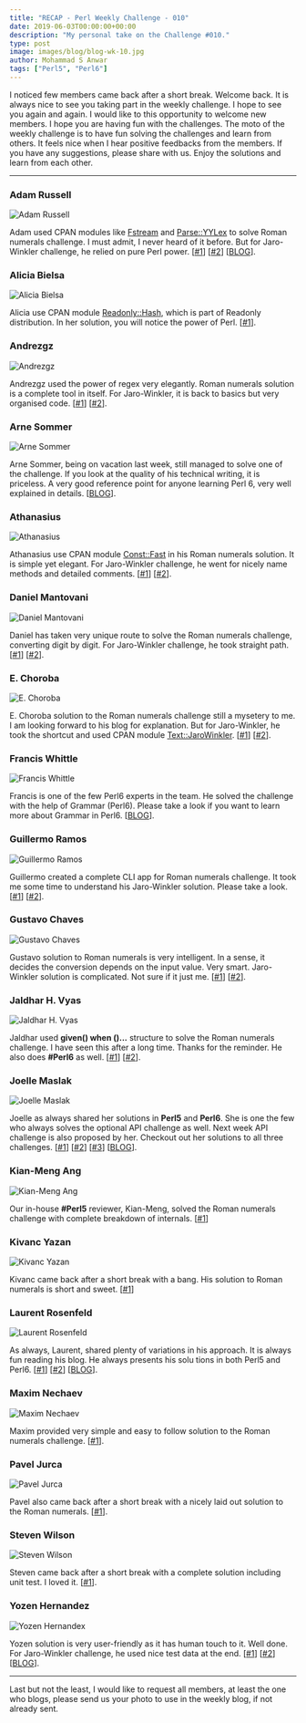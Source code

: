 ```yaml
---
title: "RECAP - Perl Weekly Challenge - 010"
date: 2019-06-03T00:00:00+00:00
description: "My personal take on the Challenge #010."
type: post
image: images/blog/blog-wk-10.jpg
author: Mohammad S Anwar
tags: ["Perl5", "Perl6"]
---
```

I noticed few members came back after a short break. Welcome back. It is always nice to see you taking part in the weekly challenge. I hope to see you again and again. I would like to this opportunity to welcome new members. I hope you are having fun with the challenges. The moto of the weekly challenge is to have fun solving the challenges and learn from others. It feels nice when I hear positive feedbacks from the members. If you have any suggestions, please share with us. Enjoy the solutions and learn from each other.

***

### Adam Russell
![Adam Russell](/images/team/adam_russell.jpg)

Adam used CPAN modules like [Fstream](https://metacpan.org/pod/Fstream) and [Parse::YYLex](https://metacpan.org/pod/Parse::YYLex) to solve Roman numerals challenge. I must admit, I never heard of it before. But for Jaro-Winkler challenge, he relied on pure Perl power. [[#1](https://github.com/manwar/perlweeklychallenge-club/blob/master/challenge-010/adam-russell/perl5/ch-1.pl)] [[#2](https://github.com/manwar/perlweeklychallenge-club/blob/master/challenge-010/adam-russell/perl5/ch-2.pl)] [[BLOG](https://adamcrussell.livejournal.com/3640.html)].

### Alicia Bielsa
![Alicia Bielsa](/images/team/alicia_bielsa.jpg)

Alicia use CPAN module [Readonly::Hash](https://metacpan.org/source/SANKO/Readonly-2.05/lib/Readonly.pm#PReadonly::Hash), which is part of Readonly distribution. In her solution, you will notice the power of Perl. [[#1](https://github.com/manwar/perlweeklychallenge-club/blob/master/challenge-010/alicia-bielsa/perl5/ch-1.pl)].

### Andrezgz
![Andrezgz](/images/team/user.jpg)

Andrezgz used the power of regex very elegantly. Roman numerals solution is a complete tool in itself. For Jaro-Winkler, it is back to basics but very organised code. [[#1](https://github.com/manwar/perlweeklychallenge-club/blob/master/challenge-010/andrezgz/perl5/ch-1.pl)] [[#2](https://github.com/manwar/perlweeklychallenge-club/blob/master/challenge-010/andrezgz/perl5/ch-2.pl)].

### Arne Sommer
![Arne Sommer](/images/team/arne-sommer.jpg)

Arne Sommer, being on vacation last week, still managed to solve one of the challenge. If you look at the quality of his technical writing, it is priceless. A very good reference point for anyone learning Perl 6, very well explained in details. [[BLOG](https://perl6.eu/roman.html)].

### Athanasius
![Athanasius](/images/team/athanasius.jpg)

Athanasius use CPAN module [Const::Fast](https://metacpan.org/pod/Const::Fast) in his Roman numerals solution. It is simple yet elegant. For Jaro-Winkler challenge, he went for nicely name methods and detailed comments. [[#1](https://github.com/manwar/perlweeklychallenge-club/blob/master/challenge-010/athanasius/perl5/ch-1.pl)] [[#2](https://github.com/manwar/perlweeklychallenge-club/blob/master/challenge-010/athanasius/perl5/ch-2.pl)].

### Daniel Mantovani
![Daniel Mantovani](/images/team/daniel_mantovani.jpg)

Daniel has taken very unique route to solve the Roman numerals challenge,  converting digit by digit. For Jaro-Winkler challenge, he took straight path. [[#1](https://github.com/manwar/perlweeklychallenge-club/blob/master/challenge-010/daniel-mantovani/perl5/ch-1.pl)] [[#2](https://github.com/manwar/perlweeklychallenge-club/blob/master/challenge-010/daniel-mantovani/perl5/ch-2.pl)].

### E. Choroba
![E. Choroba](/images/team/e-choroba.jpg)

E. Choroba solution to the Roman numerals challenge still a mysetery to me. I am looking forward to his blog for explanation. But for Jaro-Winkler, he took the shortcut and used CPAN module [Text::JaroWinkler](https://metacpan.org/pod/Text::JaroWinkler). [[#1](https://github.com/manwar/perlweeklychallenge-club/blob/master/challenge-010/e-choroba/perl5/ch-1.pl)] [[#2](https://github.com/manwar/perlweeklychallenge-club/blob/master/challenge-010/e-choroba/perl5/ch-2.pl)].

### Francis Whittle
![Francis Whittle](/images/team/user.jpg)

Francis is one of the few Perl6 experts in the team. He solved the challenge with the help of Grammar (Perl6). Please take a look if you want to learn more about Grammar in Perl6. [[BLOG](https://rage.powered.ninja/2019/06/02/obiective-romanos-grammaticam.html)].

### Guillermo Ramos
![Guillermo Ramos](/images/team/user.jpg)

Guillermo created a complete CLI app for Roman numerals challenge. It took me some time to understand his Jaro-Winkler solution. Please take a look. [[#1](https://github.com/manwar/perlweeklychallenge-club/blob/master/challenge-010/guillermo-ramos/perl5/ch-1.pl)] [[#2](https://github.com/manwar/perlweeklychallenge-club/blob/master/challenge-010/guillermo-ramos/perl5/ch-2.pl)].

### Gustavo Chaves
![Gustavo Chaves](/images/team/gustavo-chaves.jpg)

Gustavo solution to Roman numerals is very intelligent. In a sense, it decides the conversion depends on the input value. Very smart. Jaro-Winkler solution is complicated. Not sure if it just me. [[#1](https://github.com/manwar/perlweeklychallenge-club/blob/master/challenge-010/gustavo-chaves/perl5/ch-1.pl)] [[#2](https://github.com/manwar/perlweeklychallenge-club/blob/master/challenge-010/gustavo-chaves/perl5/ch-2.pl)].

### Jaldhar H. Vyas
![Jaldhar H. Vyas](/images/team/jaldhar_vyas.jpg)

Jaldhar used **given() when ()...** structure to solve the Roman numerals challenge. I have seen this after a long time. Thanks for the reminder. He also does **#Perl6** as well. [[#1](https://github.com/manwar/perlweeklychallenge-club/blob/master/challenge-010/jaldhar-h-vyas/perl5/ch-1.pl)] [[#2](https://github.com/manwar/perlweeklychallenge-club/blob/master/challenge-010/jaldhar-h-vyas/perl5/ch-2.pl)].

### Joelle Maslak
![Joelle Maslak](/images/team/joelle_maslak.jpg)

Joelle as always shared her solutions in **Perl5** and **Perl6**. She is one the few who always solves the optional API challenge as well. Next week API challenge is also proposed by her. Checkout out her solutions to all three challenges. [[#1](https://github.com/manwar/perlweeklychallenge-club/blob/master/challenge-010/joelle-maslak/perl5/ch-1.pl)] [[#2](https://github.com/manwar/perlweeklychallenge-club/blob/master/challenge-010/joelle-maslak/perl5/ch-2.pl)] [[#3](https://github.com/manwar/perlweeklychallenge-club/blob/master/challenge-010/joelle-maslak/perl5/ch-3.pl)] [[BLOG](https://digitalbarbedwire.com/2019/06/01/converting-decimal-to-roman-numbers-in-perl-6/)].

### Kian-Meng Ang
![Kian-Meng Ang](/images/team/user.jpg)

Our in-house **#Perl5** reviewer, Kian-Meng, solved the Roman numerals challenge with complete breakdown of internals. [[#1](https://github.com/manwar/perlweeklychallenge-club/blob/master/challenge-010/kian-meng-ang/perl5/ch-1.pl)]

### Kivanc Yazan
![Kivanc Yazan](/images/team/user.jpg)

Kivanc came back after a short break with a bang. His solution to Roman numerals is short and sweet. [[#1](https://github.com/manwar/perlweeklychallenge-club/blob/master/challenge-010/kivanc-yazan/perl5/ch-1.pl)]

### Laurent Rosenfeld
![Laurent Rosenfeld](/images/team/laurent_rosenfeld.jpg)

As always, Laurent, shared plenty of variations in his approach. It is always fun reading his blog. He always presents his solu    tions in both Perl5 and Perl6. [[#1](https://github.com/manwar/perlweeklychallenge-club/blob/master/challenge-010/laurent-rosenfeld/perl5/ch-1.pl)] [[#2](https://github.com/manwar/perlweeklychallenge-club/blob/master/challenge-010/laurent-rosenfeld/perl5/ch-2.pl)] [[BLOG](http://blogs.perl.org/users/laurent_r/2019/05/perl-weekly-challenge-10-roman-numerals-and-jaro-winkler-distance.html)].

### Maxim Nechaev
![Maxim Nechaev](/images/team/maxim-nechaev.jpg)

Maxim provided very simple and easy to follow solution to the Roman numerals challenge. [[#1](https://github.com/manwar/perlweeklychallenge-club/blob/master/challenge-010/maxim-nechaev/perl5/ch-1.pl)].

### Pavel Jurca
![Pavel Jurca](/images/team/user.jpg)

Pavel also came back after a short break with a nicely laid out solution to the Roman numerals. [[#1](https://github.com/manwar/perlweeklychallenge-club/blob/master/challenge-010/pavel-jurca/perl5/ch-1.pl)].

### Steven Wilson
![Steven Wilson](/images/team/user.jpg)

Steven came back after a short break with a complete solution including unit test. I loved it. [[#1](https://github.com/manwar/perlweeklychallenge-club/blob/master/challenge-010/steven-wilson/perl5/ch-1.pl)].

### Yozen Hernandez
![Yozen Hernandex](/images/team/user.jpg)

Yozen solution is very user-friendly as it has human touch to it. Well done. For Jaro-Winkler challenge, he used nice test data at the end. [[#1](https://github.com/manwar/perlweeklychallenge-club/blob/master/challenge-010/yozen-hernandez/perl5/ch-1.pl)] [[#2](https://github.com/manwar/perlweeklychallenge-club/blob/master/challenge-010/yozen-hernandez/perl5/ch-2.pl)] [[BLOG](https://yzhernand.github.io/posts/perl-weekly-challenge-10/)].

***

Last but not the least,  I would like to request all members, at least the one who blogs, please send us your photo to use in the weekly blog, if not already sent.
